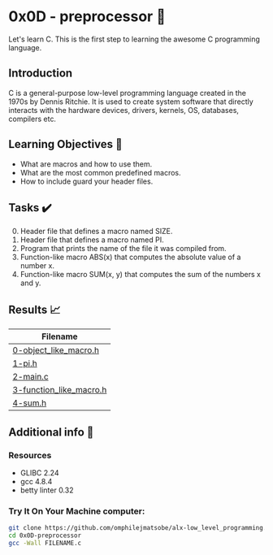 # 0x0D - preprocessor 📝

Let's learn C. This is the first step to learning the awesome C programming language.

## Introduction

C is a general-purpose low-level programming language created in the 1970s by Dennis Ritchie.
It is used to create system software that directly interacts with the hardware devices, drivers, kernels, OS, databases, compilers etc.

## Learning Objectives :bookmark_tabs:

* What are macros and how to use them.
* What are the most common predefined macros.
* How to include guard your header files.
  
## Tasks :heavy_check_mark:

0. Header file that defines a macro named SIZE.
1. Header file that defines a macro named PI.
2. Program that prints the name of the file it was compiled from.
3. Function-like macro ABS(x) that computes the absolute value of a number x.
4. Function-like macro SUM(x, y) that computes the sum of the numbers x and y.

## Results :chart_with_upwards_trend:

| Filename |
| ------ |
| [0-object_like_macro.h](https://github.com/omphilejmatsobe/alx-low_level_programming/blob/master/0x0D-preprocessor/0-object_like_macro.h)|
| [1-pi.h](https://github.com/omphilejmatsobe/alx-low_level_programming/blob/master/0x0D-preprocessor/1-pi.h)|
| [2-main.c](https://github.com/omphilejmatsobe/alx-low_level_programming/blob/master/0x0D-preprocessor/2-main.c)|
| [3-function_like_macro.h](https://github.com/omphilejmatsobe/alx-low_level_programming/blob/master/0x0D-preprocessor/3-function_like_macro.h)|
| [4-sum.h](https://github.com/omphilejmatsobe/alx-low_level_programming/blob/master/0x0D-preprocessor/4-sum.h)|

## Additional info :construction:
### Resources

- GLIBC 2.24
- gcc 4.8.4
- betty linter 0.32


### Try It On Your Machine computer:	
```bash
git clone https://github.com/omphilejmatsobe/alx-low_level_programming.git
cd 0x0D-preprocessor
gcc -Wall FILENAME.c
```
